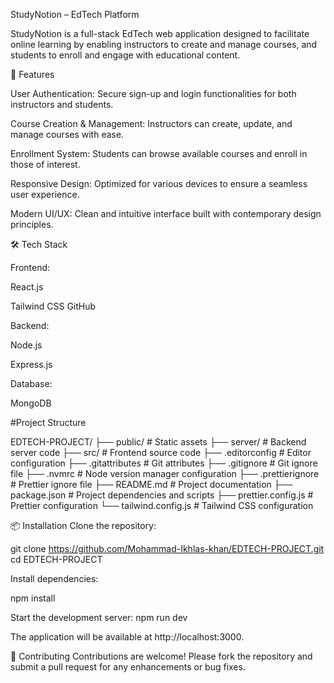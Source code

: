 StudyNotion – EdTech Platform

StudyNotion is a full-stack EdTech web application designed to facilitate online learning by enabling instructors to create and manage courses, and students to enroll and engage with educational content.



🚀 Features

User Authentication: Secure sign-up and login functionalities for both instructors and students.

Course Creation & Management: Instructors can create, update, and manage courses with ease.

Enrollment System: Students can browse available courses and enroll in those of interest.

Responsive Design: Optimized for various devices to ensure a seamless user experience.

Modern UI/UX: Clean and intuitive interface built with contemporary design principles.


🛠️ Tech Stack

Frontend:

React.js

Tailwind CSS​
GitHub

Backend:

Node.js

Express.js​

Database:

MongoDB​

#Project Structure 


EDTECH-PROJECT/
├── public/             # Static assets
├── server/             # Backend server code
├── src/                # Frontend source code
├── .editorconfig       # Editor configuration
├── .gitattributes      # Git attributes
├── .gitignore          # Git ignore file
├── .nvmrc              # Node version manager configuration
├── .prettierignore     # Prettier ignore file
├── README.md           # Project documentation
├── package.json        # Project dependencies and scripts
├── prettier.config.js  # Prettier configuration
└── tailwind.config.js  # Tailwind CSS configuration

📦 Installation
Clone the repository:

git clone https://github.com/Mohammad-Ikhlas-khan/EDTECH-PROJECT.git
cd EDTECH-PROJECT

Install dependencies:

npm install

Start the development server:
npm run dev

The application will be available at http://localhost:3000.

🤝 Contributing
Contributions are welcome! Please fork the repository and submit a pull request for any enhancements or bug fixes.